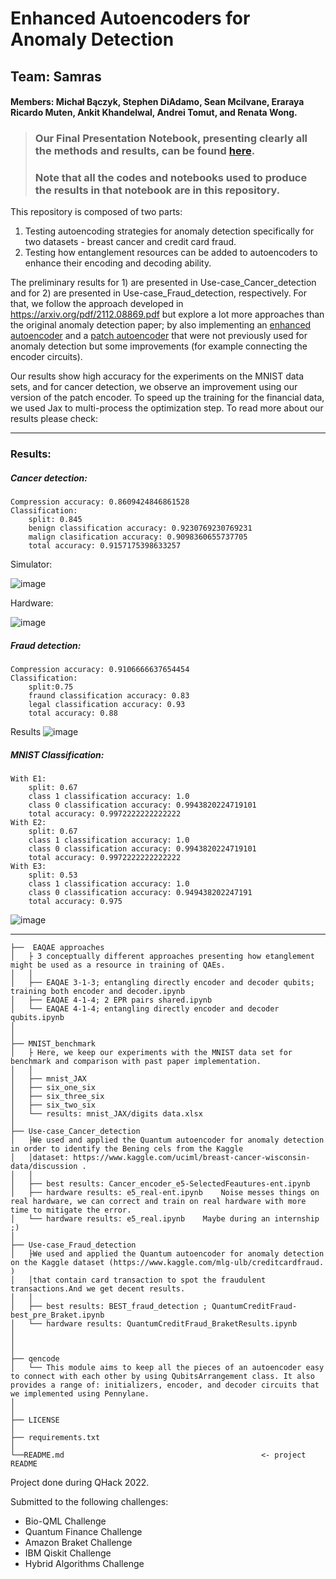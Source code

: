 # Enhanced Autoencoders for Anomaly Detection

## Team: Samras
#### Members:  Michał Bączyk, Stephen DiAdamo, Sean Mcilvane, Eraraya Ricardo Muten, Ankit Khandelwal, Andrei Tomut, and Renata Wong.

> ### Our Final Presentation Notebook, presenting clearly all the methods and results, can be found [here](https://colab.research.google.com/drive/1qE2KCy4SBKtLRlL55SCjvZUf4IZaC2-y?usp=sharing).
> ### Note that all the codes and notebooks used to produce the results in that notebook are in this repository.

This repository is composed of two parts: 

1) Testing autoencoding strategies for anomaly detection specifically for two datasets - breast cancer and credit card fraud.
2) Testing how entanglement resources can be added to autoencoders to enhance their encoding and decoding ability.


The preliminary results for 1) are presented in Use-case_Cancer_detection and for 2) are presented in Use-case_Fraud_detection, respectively. For that, we follow the approach developed in https://arxiv.org/pdf/2112.08869.pdf but explore a lot more approaches than the original anomaly detection paper; by also implementing an [enhanced autoencoder](https://arxiv.org/pdf/2010.06599.pdf) and a [patch autoencoder](https://arxiv.org/pdf/2112.12563.pdf) that were not previously used for anomaly detection but some improvements (for example connecting the encoder circuits).

Our results show high accuracy for the experiments on the MNIST data sets, and for cancer detection, we observe an improvement using our version of the patch encoder. To speed up the training for the financial data, we used Jax to multi-process the optimization step. To read more about our results please check: 

------------

### Results:

##### Cancer detection:
    Compression accuracy: 0.8609424846861528
    Classification:
        split: 0.845
        benign classification accuracy: 0.9230769230769231
        malign clasification accuracy: 0.9098360655737705
        total accuracy: 0.9157175398633257
 
Simulator:

![image](plots/cancer_detect_1.png)


Hardware:

![image](plots/cancer_detect_2.png)



##### Fraud detection:
    Compression accuracy: 0.9106666637654454
    Classification:
        split:0.75
        fraund classification accuracy: 0.83
        legal classification accuracy: 0.93
        total accuracy: 0.88

Results
![image](plots/fraud.png)



##### MNIST Classification:
    With E1:
        split: 0.67
        class 1 classification accuracy: 1.0
        class 0 classification accuracy: 0.9943820224719101
        total accuracy: 0.9972222222222222
    With E2:
        split: 0.67
        class 1 classification accuracy: 1.0
        class 0 classification accuracy: 0.9943820224719101
        total accuracy: 0.9972222222222222
    With E3:
        split: 0.53
        class 1 classification accuracy: 1.0
        class 0 classification accuracy: 0.949438202247191
        total accuracy: 0.975
![image](MNIST_benchmark/mnist_JAX/e1-e2-e3_classification.png)

    
------------
    ├──  EAQAE approaches
    │   ├ 3 conceptually different approaches presenting how etanglement might be used as a resource in training of QAEs.
    │   │
    │   ├── EAQAE 3-1-3; entangling directly encoder and decoder qubits; training both encoder and decoder.ipynb
    │   ├── EAQAE 4-1-4; 2 EPR pairs shared.ipynb
    │   └── EAQAE 4-1-4; entangling directly encoder and decoder qubits.ipynb
    │   
    │
    ├── MNIST_benchmark   
    │   ├ Here, we keep our experiments with the MNIST data set for benchmark and comparison with past paper implementation.
    │   │
    │   ├── mnist_JAX
    │   ├── six_one_six   
    │   ├── six_three_six
    │   ├── six_two_six
    │   └── results: mnist_JAX/digits data.xlsx   
    │
    ├── Use-case_Cancer_detection
    │   ├We used and applied the Quantum autoencoder for anomaly detection in order to identify the Bening cels from the Kaggle
    │   │dataset: https://www.kaggle.com/uciml/breast-cancer-wisconsin-data/discussion . 
    │   │
    │   ├── best results: Cancer_encoder_e5-SelectedFeautures-ent.ipynb
    │   ├── hardware results: e5_real-ent.ipynb    Noise messes things on real hardware, we can correct and train on real hardware with more time to mitigate the error.                      
    │   └── hardware results: e5_real.ipynb    Maybe during an internship ;)
    │
    ├── Use-case_Fraud_detection
    │   ├We used and applied the Quantum autoencoder for anomaly detection on the Kaggle dataset (https://www.kaggle.com/mlg-ulb/creditcardfraud. ) 
    │   │that contain card transaction to spot the fraudulent transactions.And we get decent results. 
    │   │
    │   ├── best results: BEST_fraud_detection ; QuantumCreditFraud-best_pre_Braket.ipynb
    │   └── hardware results: QuantumCreditFraud_BraketResults.ipynb                       
    │   
    │      
    │
    ├── qencode                                               
    │   └── This module aims to keep all the pieces of an autoencoder easy to connect with each other by using QubitsArrangement class. It also provides a range of: initializers, encoder, and decoder circuits that we implemented using Pennylane. 
    │
    │   
    ├── LICENSE
    │   
    ├── requirements.txt
    │   
    └──README.md                                            <- project README

Project done during QHack 2022. 

Submitted to the following challenges:

- Bio-QML Challenge
- Quantum Finance Challenge
- Amazon Braket Challenge
- IBM Qiskit Challenge
- Hybrid Algorithms Challenge


